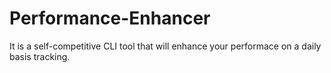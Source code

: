 # Performance-Enhancer
It is a self-competitive CLI tool that will enhance your performace on a daily basis tracking.
